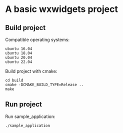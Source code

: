 # A basic wxwidgets project

## Build project
Compatible operating systems:
```
ubuntu 16.04
ubuntu 18.04
ubuntu 20.04
ubuntu 22.04
```
Build project with cmake:
```
cd build
cmake -DCMAKE_BUILD_TYPE=Release ..
make
```

## Run project
Run sample_application:
```
./sample_application
```
